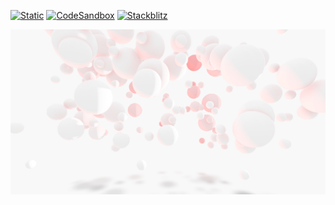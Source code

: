 [![Static](https://img.shields.io/badge/demo-%23646CFF.svg?logo=html5&logoColor=white)](https://pmndrs.github.io/examples/hi-key-bubbles)
[![CodeSandbox](https://img.shields.io/badge/codesandbox-040404?logo=codesandbox&logoColor=DBDBDB)](https://codesandbox.io/s/github/pmndrs/examples/tree/main/apps/hi-key-bubbles)
[![Stackblitz](https://img.shields.io/badge/stackblitz-fff?logo=Stackblitz&logoColor=1389FD)](https://stackblitz.com/github/pmndrs/examples/tree/main/apps/hi-key-bubbles)

![](thumbnail.png)

